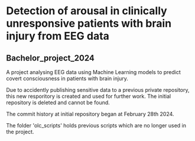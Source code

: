 # Detection of arousal in clinically unresponsive patients with brain injury from EEG data

## Bachelor_project_2024

A project analysing EEG data using Machine Learning models to predict covert consciousness in patients with brain injury.

Due to accidently publishing sensitive data to a previous private repository, this new resporitory is created and used for further work. The initial repository is deleted and cannot be found.

The commit history at initial repository began at February 28th 2024.

The folder 'olc_scripts' holds previous scripts which are no longer used in the project.

